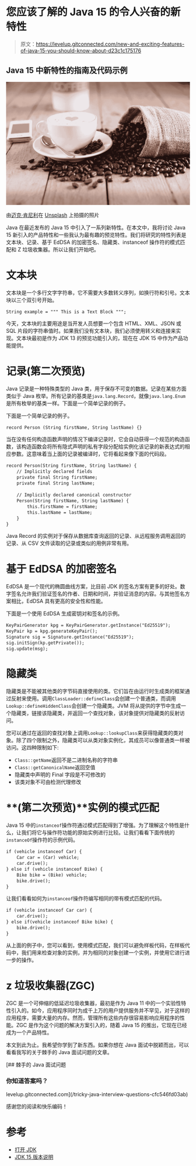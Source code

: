 # 您应该了解的 Java 15 的令人兴奋的新特性

> 原文：<https://levelup.gitconnected.com/new-and-exciting-features-of-java-15-you-should-know-about-d23c1c175176>

## Java 15 中新特性的指南及代码示例

![](img/c0f9055ee0b7f5d141dbd1eb73a0bcdb.png)

由[迈克·肯尼利](https://unsplash.com/@asthetik?utm_source=medium&utm_medium=referral)在 [Unsplash](https://unsplash.com?utm_source=medium&utm_medium=referral) 上拍摄的照片

Java 在最近发布的 Java 15 中引入了一系列新特性。在本文中，我将讨论 Java 15 新引入的产品特性和一些我认为最有趣的预览特性。我们将研究的特性列表是文本块、记录、基于 EdDSA 的加密签名、隐藏类、instanceof 操作符的模式匹配和 Z 垃圾收集器。所以让我们开始吧。

# **文本块**

文本块是一个多行文字字符串，它不需要大多数转义序列，如换行符和引号。文本块以三个双引号开始。

```
String example = """ This is a Text Block """;
```

今天，文本块的主要用途是当开发人员想要一个包含 HTML、XML、JSON 或 SQL 片段的字符串值时。如果我们没有文本块，我们必须使用转义和连接来实现。文本块最初是作为 JDK 13 的预览功能引入的，现在在 JDK 15 中作为产品功能提供。

# 记录(第二次预览)

Java 记录是一种特殊类型的 Java 类，用于保存不可变的数据。记录在某些方面类似于 Java 枚举。所有记录的基类是`java.lang.Record`，就像`java.lang.Enum`是所有枚举的基类一样。下面是一个简单记录的例子。

下面是一个简单记录的例子。

```
record Person (String firstName, String lastName) {}
```

当在没有任何构造函数声明的情况下编译记录时，它会自动获得一个规范的构造函数，该构造函数会将所有隐式声明的私有字段分配给实例化该记录的新表达式的相应参数。这意味着当上面的记录被编译时，它将看起来像下面的代码段。

```
record Person(String firstName, String lastName) { 
    // Implicitly declared fields
    private final String firstName;
    private final String lastName;

    // Implicitly declared canonical constructor
    Person(String firstName, String lastName) {
        this.firstName = firstName;
        this.lastName = lastName;
    }
}
```

Java Record 的实例对于保存从数据库查询返回的记录、从远程服务调用返回的记录、从 CSV 文件读取的记录或类似的用例非常有用。

# 基于 EdDSA 的加密签名

EdDSA 是一个现代的椭圆曲线方案，比目前 JDK 的签名方案有更多的好处。数字签名允许我们验证签名的作者、日期和时间，并验证消息的内容。与其他签名方案相比，EdDSA 具有更高的安全性和性能。

下面是一个使用 EdDSA 生成密钥对和签名的示例。

```
KeyPairGenerator kpg = KeyPairGenerator.getInstance("Ed25519");
KeyPair kp = kpg.generateKeyPair();
Signature sig = Signature.getInstance("Ed25519");
sig.initSign(kp.getPrivate());
sig.update(msg);
```

# 隐藏类

隐藏类是不能被其他类的字节码直接使用的类。它们旨在由运行时生成类的框架通过反射来使用。调用`ClassLoader::defineClass`会创建一个普通类，而调用`Lookup::defineHiddenClass`会创建一个隐藏类。JVM 将从提供的字节中生成一个隐藏类，链接该隐藏类，并返回一个查找对象，该对象提供对隐藏类的反射访问。

您可以通过在返回的查找对象上调用`Lookup::lookupClass`来获得隐藏类的类对象。除了四个限制之外，隐藏类可以从类对象实例化，其成员可以像普通类一样被访问。这四种限制如下:

*   `Class::getName`返回不是二进制名称的字符串
*   `Class::getCanonicalName`返回空值
*   隐藏类中声明的 Final 字段是不可修改的
*   该类对象不可由检测代理修改

# **(第二次预览)**实例的模式匹配

Java 15 中的`instanceof`操作符通过模式匹配得到了增强。为了理解这个特性是什么，让我们将它与操作符功能的原始实例进行比较。让我们看看下面传统的`instanceOf`操作符的示例代码。

```
if (vehicle instanceof Car) {
    Car car = (Car) vehicle;
    car.drive();
} else if (vehicle instanceof Bike) {
    Bike bike = (Bike) vehicle;
    bike.drive();
}
```

让我们看看如何为`instanceof`操作符编写相同的带有模式匹配的代码。

```
if (vehicle instanceof Car car) {
    car.drive();
} else if(vehicle instanceof Bike bike) {
    bike.drive();
}
```

从上面的例子中，您可以看到，使用模式匹配，我们可以避免样板代码，在样板代码中，我们用来检查对象的实例，并为相同的对象创建一个实例，并使用它进行进一步的操作。

# z 垃圾收集器(ZGC)

ZGC 是一个可伸缩的低延迟垃圾收集器，最初是作为 Java 11 中的一个实验性特性引入的。如今，应用程序同时为成千上万的用户提供服务并不罕见，对于这样的应用程序，需要大量的内存。然而，管理所有这些内存很容易影响应用程序的性能。ZGC 是作为这个问题的解决方案引入的，随着 Java 15 的推出，它现在已经成为一个产品特性。

本文到此为止。我希望你学到了新东西。如果你想在 Java 面试中脱颖而出，可以看看我写的关于棘手的 Java 面试问题的文章。

[](/tricky-java-interview-questions-cfc546fd03ab) [## 棘手的 Java 面试问题

### 你知道答案吗？

levelup.gitconnected.com](/tricky-java-interview-questions-cfc546fd03ab) 

感谢您的阅读和快乐编码！

# 参考

*   [打开 JDK](https://openjdk.java.net/projects/jdk/15/)
*   [JDK 15 版本说明](https://www.oracle.com/java/technologies/javase/15-relnote-issues.html)